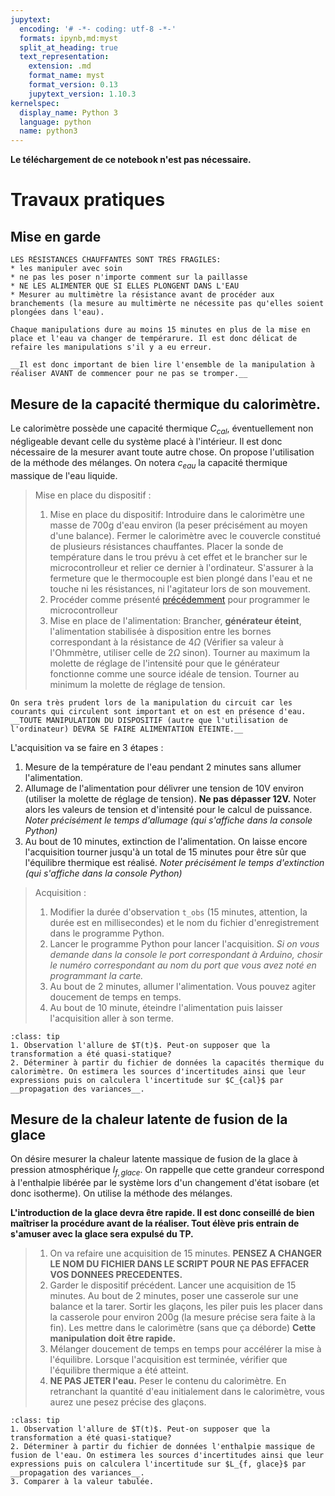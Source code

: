 ```yaml
---
jupytext:
  encoding: '# -*- coding: utf-8 -*-'
  formats: ipynb,md:myst
  split_at_heading: true
  text_representation:
    extension: .md
    format_name: myst
    format_version: 0.13
    jupytext_version: 1.10.3
kernelspec:
  display_name: Python 3
  language: python
  name: python3
---
```

__Le téléchargement de ce notebook n'est pas nécessaire.__

# Travaux pratiques

## Mise en garde

````{attention} 
LES RÉSISTANCES CHAUFFANTES SONT TRÈS FRAGILES:
* les manipuler avec soin
* ne pas les poser n'importe comment sur la paillasse
* NE LES ALIMENTER QUE SI ELLES PLONGENT DANS L'EAU
* Mesurer au multimètre la résistance avant de procéder aux branchements (la mesure au multimèrte ne nécessite pas qu'elles soient plongées dans l'eau).
````

````{important} 
Chaque manipulations dure au moins 15 minutes en plus de la mise en place et l'eau va changer de tempérarure. Il est donc délicat de refaire les manipulations s'il y a eu erreur.

__Il est donc important de bien lire l'ensemble de la manipulation à réaliser AVANT de commencer pour ne pas se tromper.__
````
## Mesure de la capacité thermique du calorimètre.

Le calorimètre possède une capacité thermique $C_{cal}$, éventuellement non négligeable devant celle du système placé à l'intérieur. Il est donc nécessaire de la mesurer avant toute autre chose. On propose l'utilisation de la méthode des mélanges. On notera $c_{eau}$ la capacité thermique massique de l'eau liquide.

> Mise en place du dispositif :
> 1. Mise en place du dispositif: Introduire dans le calorimètre une masse de 700g d'eau environ (la peser précisément au moyen d'une balance). Fermer le calorimètre avec le couvercle constitué de plusieurs résistances chauffantes. Placer la sonde de température dans le trou prévu à cet effet et le brancher sur le microcontrolleur et relier ce dernier à l'ordinateur. S'assurer à la fermeture que le thermocouple est bien plongé dans l'eau et ne touche ni les résistances, ni l'agitateur lors de son mouvement.
> 2. Procéder comme présenté [précédemment](arduino_pres) pour programmer le microcontrolleur
> 3. Mise en place de l'alimentation: Brancher, __générateur éteint__, l'alimentation stabilisée à disposition entre les bornes correspondant à la résistance de $4 \Omega$ (Vérifier sa valeur à l'Ohmmètre, utiliser celle de $2 \Omega$ sinon). Tourner au maximum la molette de réglage de l'intensité pour que le générateur fonctionne comme une source idéale de tension. Tourner au minimum la molette de réglage de tension.

````{attention}
On sera très prudent lors de la manipulation du circuit car les courants qui circulent sont important et on est en présence d'eau. __TOUTE MANIPULATION DU DISPOSITIF (autre que l'utilisation de l'ordinateur) DEVRA SE FAIRE ALIMENTATION ETEINTE.__
````

L'acquisition va se faire en 3 étapes :
1. Mesure de la température de l'eau pendant 2 minutes sans allumer l'alimentation.
2. Allumage de l'alimentation pour délivrer une tension de 10V environ (utiliser la molette de réglage de tension). __Ne pas dépasser 12V.__ Noter alors les valeurs de tension et d'intensité pour le calcul de puissance.  _Noter précisément le temps d'allumage (qui s'affiche dans la console Python)_
3. Au bout de 10 minutes, extinction de l'alimentation. On laisse encore l'acquisition tourner jusqu'à un total de 15 minutes pour être sûr que l'équilibre thermique est réalisé. _Noter précisément le temps d'extinction (qui s'affiche dans la console Python)_

> Acquisition :
> 1. Modifier la durée d'observation `t_obs` (15 minutes, attention, la durée est en millisecondes) et le nom du fichier d'enregistrement dans le programme Python.
> 2. Lancer le programme Python pour lancer l'acquisition. _Si on vous demande dans la console le port correspondant à Arduino, chosir le numéro correspondant au nom du port que vous avez noté en programmant la carte._
> 3. Au bout de 2 minutes, allumer l'alimentation. Vous pouvez agiter doucement de temps en temps.
> 4. Au bout de 10 minute, éteindre l'alimentation puis laisser l'acquisition aller à son terme.

````{admonition} Exploitation des résultats
:class: tip
1. Observation l'allure de $T(t)$. Peut-on supposer que la transformation a été quasi-statique?
2. Déterminer à partir du fichier de données la capacités thermique du calorimètre. On estimera les sources d'incertitudes ainsi que leur expressions puis on calculera l'incertitude sur $C_{cal}$ par __propagation des variances__.
````

## Mesure de la chaleur latente de fusion de la glace

On désire mesurer la chaleur latente massique de fusion de la glace à pression atmosphérique $l_{f, glace}$. On rappelle que cette grandeur correspond à l'enthalpie libérée par le système lors d'un changement d'état isobare (et donc isotherme). On utilise la méthode des mélanges.

__L'introduction de la glace devra être rapide. Il est donc conseillé de bien maîtriser la procédure avant de la réaliser. Tout élève pris entrain de s'amuser avec la glace sera expulsé du TP.__

> 1. On va refaire une acquisition de 15 minutes. __PENSEZ A CHANGER LE NOM DU FICHIER DANS LE SCRIPT POUR NE PAS EFFACER VOS DONNEES PRECEDENTES.__
> 2. Garder le dispositif précédent. Lancer une acquisition de 15 minutes. Au bout de 2 minutes, poser une casserole sur une balance et la tarer. Sortir les glaçons, les piler puis les placer dans la casserole pour environ 200g (la mesure précise sera faite à la fin). Les mettre dans le calorimètre (sans que ça déborde) __Cette manipulation doit être rapide.__
> 3. Mélanger doucement de temps en temps pour accélérer la mise à l'équilibre. Lorsque l'acquisition est terminée, vérifier que l'équilibre thermique a été atteint.
> 4. __NE PAS JETER l'eau.__ Peser le contenu du calorimètre. En retranchant la quantité d'eau initialement dans le calorimètre, vous aurez une pesez précise des glaçons.

````{admonition} Exploitation des résultats
:class: tip
1. Observation l'allure de $T(t)$. Peut-on supposer que la transformation a été quasi-statique?
2. Déterminer à partir du fichier de données l'enthalpie massique de fusion de l'eau. On estimera les sources d'incertitudes ainsi que leur expressions puis on calculera l'incertitude sur $L_{f, glace}$ par __propagation des variances__.
3. Comparer à la valeur tabulée.
````
